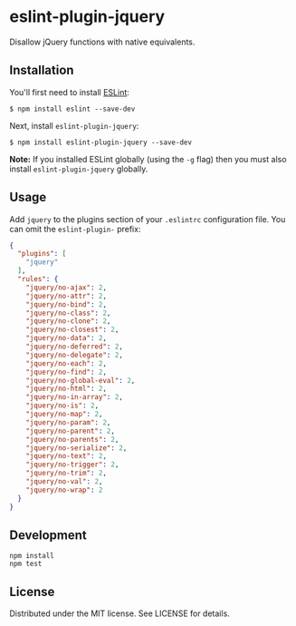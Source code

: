 # eslint-plugin-jquery

Disallow jQuery functions with native equivalents.

## Installation

You'll first need to install [ESLint](http://eslint.org):

```
$ npm install eslint --save-dev
```

Next, install `eslint-plugin-jquery`:

```
$ npm install eslint-plugin-jquery --save-dev
```

**Note:** If you installed ESLint globally (using the `-g` flag) then you must also install `eslint-plugin-jquery` globally.

## Usage

Add `jquery` to the plugins section of your `.eslintrc` configuration file. You can omit the `eslint-plugin-` prefix:

```json
{
  "plugins": [
    "jquery"
  ],
  "rules": {
    "jquery/no-ajax": 2,
    "jquery/no-attr": 2,
    "jquery/no-bind": 2,
    "jquery/no-class": 2,
    "jquery/no-clone": 2,
    "jquery/no-closest": 2,
    "jquery/no-data": 2,
    "jquery/no-deferred": 2,
    "jquery/no-delegate": 2,
    "jquery/no-each": 2,
    "jquery/no-find": 2,
    "jquery/no-global-eval": 2,
    "jquery/no-html": 2,
    "jquery/no-in-array": 2,
    "jquery/no-is": 2,
    "jquery/no-map": 2,
    "jquery/no-param": 2,
    "jquery/no-parent": 2,
    "jquery/no-parents": 2,
    "jquery/no-serialize": 2,
    "jquery/no-text": 2,
    "jquery/no-trigger": 2,
    "jquery/no-trim": 2,
    "jquery/no-val": 2,
    "jquery/no-wrap": 2
  }
}
```

## Development

```
npm install
npm test
```

## License

Distributed under the MIT license. See LICENSE for details.
